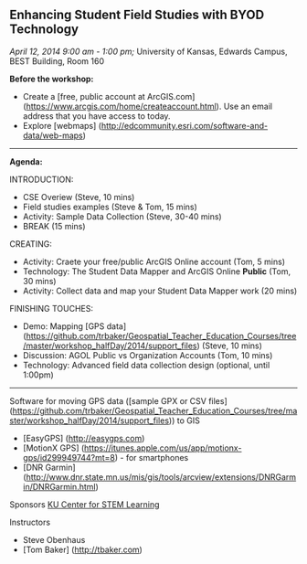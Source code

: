 ## Enhancing Student Field Studies with BYOD Technology
*April 12, 2014  9:00 am - 1:00 pm;* 
University of Kansas, Edwards Campus, BEST Building, Room 160

**Before the workshop:**
* Create a [free, public account at ArcGIS.com] (https://www.arcgis.com/home/createaccount.html). Use an email address that you have access to today.
* Explore [webmaps] (http://edcommunity.esri.com/software-and-data/web-maps)

------------
**Agenda:**

INTRODUCTION:
* CSE Overiew (Steve, 10 mins)
* Field studies examples (Steve & Tom, 15 mins)
* Activity: Sample Data Collection (Steve, 30-40 mins)
* BREAK (15 mins)

CREATING:
* Activity: Craete your free/public ArcGIS Online account (Tom, 5 mins)
* Technology: The Student Data Mapper and ArcGIS Online **Public** (Tom, 30 mins)
* Activity: Collect data and map your Student Data Mapper work (20 mins)

FINISHING TOUCHES:
* Demo: Mapping [GPS data] (https://github.com/trbaker/Geospatial_Teacher_Education_Courses/tree/master/workshop_halfDay/2014/support_files) (Steve, 10 mins)
* Discussion: AGOL Public vs Organization Accounts (Tom, 10 mins)
* Technology: Advanced field data collection design (optional, until 1:00pm)

------------

Software for moving GPS data ([sample GPX or CSV files] (https://github.com/trbaker/Geospatial_Teacher_Education_Courses/tree/master/workshop_halfDay/2014/support_files)) to GIS
* [EasyGPS] (http://easygps.com) 
* [MotionX GPS] (https://itunes.apple.com/us/app/motionx-gps/id299949744?mt=8) - for smartphones
* [DNR Garmin] (http://www.dnr.state.mn.us/mis/gis/tools/arcview/extensions/DNRGarmin/DNRGarmin.html)

Sponsors
[KU Center for STEM Learning](http://www.kuscied.org)

Instructors
* Steve Obenhaus
* [Tom Baker] (http://tbaker.com)